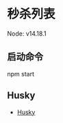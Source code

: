 # 秒杀列表

Node: v14.18.1

## 启动命令

npm start

## Husky

- [Husky](https://dev.to/hggonzalezdev/get-started-with-git-hooks-and-husky-2c3e)
